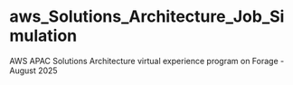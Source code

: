# aws_Solutions_Architecture_Job_Simulation
AWS APAC Solutions Architecture virtual experience program on Forage - August 2025
